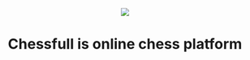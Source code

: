 <p align='center'>
  <img src='https://private-user-images.githubusercontent.com/143904715/374578922-773f6d65-fa1f-4e44-871f-cf6640bfb2d0.png?jwt=eyJhbGciOiJIUzI1NiIsInR5cCI6IkpXVCJ9.eyJpc3MiOiJnaXRodWIuY29tIiwiYXVkIjoicmF3LmdpdGh1YnVzZXJjb250ZW50LmNvbSIsImtleSI6ImtleTUiLCJleHAiOjE3MjgzOTQ3MTQsIm5iZiI6MTcyODM5NDQxNCwicGF0aCI6Ii8xNDM5MDQ3MTUvMzc0NTc4OTIyLTc3M2Y2ZDY1LWZhMWYtNGU0NC04NzFmLWNmNjY0MGJmYjJkMC5wbmc_WC1BbXotQWxnb3JpdGhtPUFXUzQtSE1BQy1TSEEyNTYmWC1BbXotQ3JlZGVudGlhbD1BS0lBVkNPRFlMU0E1M1BRSzRaQSUyRjIwMjQxMDA4JTJGdXMtZWFzdC0xJTJGczMlMkZhd3M0X3JlcXVlc3QmWC1BbXotRGF0ZT0yMDI0MTAwOFQxMzMzMzRaJlgtQW16LUV4cGlyZXM9MzAwJlgtQW16LVNpZ25hdHVyZT05NTA3NjNhYzgwMzE0N2YyZTdkZTMxOWZjYzQxNTI3MzQ1MDY2YzhhYmU2MTFiZjBkODJkNjc2NDRhNzNiMTk4JlgtQW16LVNpZ25lZEhlYWRlcnM9aG9zdCJ9.wWonoL_EeHgVjY1GUr4kgciAvuwVbqmtqDwyqpH6UYE' />
</p>

<h1 align='center' style='text-align: center'>Chessfull is online chess platform</h1>

#
